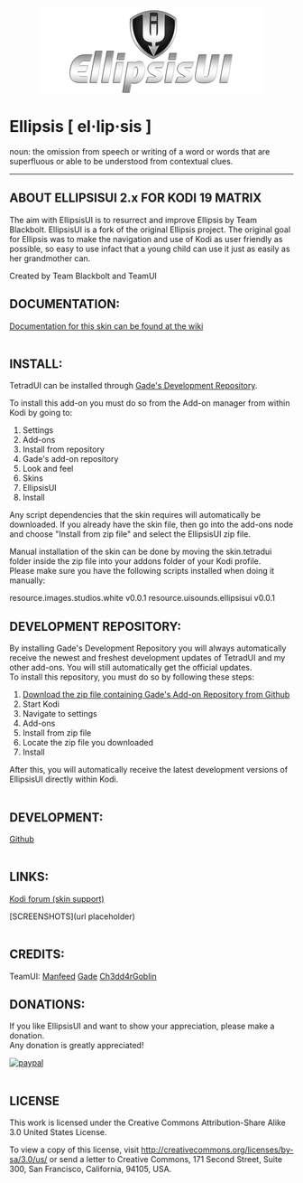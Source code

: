 <p align="center">
<img src="https://github.com/Ch3dd4rGoblin/skin.ellipsisui/blob/master/resources/clearlogo.png?raw=true" width="400" align="middle">
</p>

# Ellipsis [ el·lip·sis ]
noun: the omission from speech or writing of a word or words that are superfluous or able to be understood from contextual clues.

------------------------------------------------------------------------
## ABOUT ELLIPSISUI 2.x FOR KODI 19 MATRIX
The aim with EllipsisUI is to resurrect and improve Ellipsis by Team Blackbolt. EllipsisUI is a fork of the original Ellipsis project. The original goal for Ellipsis was to make the navigation and use of Kodi as user friendly as possible, so easy to use infact that a young child can use it just as easily as her grandmother can.
  
Created by Team Blackbolt and TeamUI 
<br>

## DOCUMENTATION:
[Documentation for this skin can be found at the wiki](https://github.com/Ch3dd4rGoblin/skin.ellipsisui/wiki)  
<br>

## INSTALL:
TetradUI can be installed through [Gade's Development Repository](https://github.com/gade01/repository.gade/blob/master/leia/repository.gade/repository.gade-2.1.1.zip?raw=true).

To install this add-on you must do so from the Add-on manager from within Kodi by going to:   
1. Settings   
2. Add-ons   
3. Install from repository   
4. Gade's add-on repository   
5. Look and feel   
6. Skins   
7. EllipsisUI   
8. Install

Any script dependencies that the skin requires will automatically be downloaded. If you already have the skin file, then go into the add-ons node and choose "Install from zip file" and select the EllipsisUI zip file.

Manual installation of the skin can be done by moving the skin.tetradui folder inside the zip file into your addons folder of your Kodi profile.  
Please make sure you have the following scripts installed when doing it manually: 

resource.images.studios.white v0.0.1
resource.uisounds.ellipsisui v0.0.1
<br>

## DEVELOPMENT REPOSITORY:  
By installing Gade's Development Repository you will always automatically receive the newest and freshest development updates of TetradUI and my other add-ons. You will still automatically get the official updates.  
To install this repository, you must do so by following these steps:  

1. [Download the zip file containing Gade's Add-on Repository from Github](https://github.com/gade01/repository.gade/raw/master/leia/repository.gade/repository.gade-2.1.1.zip)   
2. Start Kodi   
3. Navigate to settings   
4. Add-ons   
5. Install from zip file   
6. Locate the zip file you downloaded   
7. Install   

After this, you will automatically receive the latest development versions of EllipsisUI directly within Kodi.   
<br>

## DEVELOPMENT:
[Github](https://github.com/Ch3dd4rGoblin/skin.ellipsisui)  
<br>

## LINKS:
[Kodi forum (skin support)](https://forum.kodi.tv/showthread.php?tid=368248)

[SCREENSHOTS](url placeholder)  
<br>

## CREDITS: 
TeamUI:
[Manfeed](https://forum.kodi.tv/member.php?action=profile&uid=81541)
[Gade](https://forum.kodi.tv/member.php?action=profile&uid=152411)
[Ch3dd4rGoblin](https://forum.kodi.tv/member.php?action=profile&uid=465378)
<br>

## DONATIONS:
If you like EllipsisUI and want to show your appreciation, please make a donation.  
Any donation is greatly appreciated!

[![paypal](https://www.paypalobjects.com/en_US/i/btn/btn_donate_LG.gif)](https://www.paypal.com/paypalme/manfeed)  
<br>

## LICENSE
This work is licensed under the Creative Commons Attribution-Share Alike 3.0 United States License.

To view a copy of this license, visit http://creativecommons.org/licenses/by-sa/3.0/us/ or send a letter to Creative Commons, 171 Second Street, Suite 300, San Francisco, California, 94105, USA.
<br>
